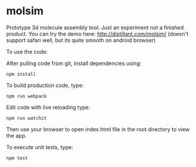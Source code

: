 # molsim
Prototype 3d molecule assembly tool. Just an experiment not a finished product.
You can try the demo here: http://distillant.com/molsim/
(doesn't support safari well, but its quite smooth on android browser)

To use the code:

After pulling code from git, install dependencies using:

`npm install`

To build production code, type:

`npm run webpack`

Edit code with live reloading type:

`npm run watchit`

Then use your browser to open index.html file in the root directory to view the app.

To execute unit tests, type:

`npm test`
